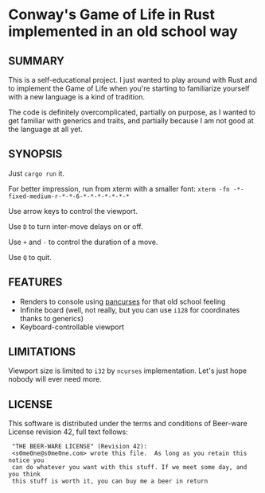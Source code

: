 # Conway's Game of Life in Rust implemented in an old school way

## SUMMARY
This is a self-educational project. I just wanted to play around with Rust and to implement the Game of Life when you're starting to familiarize
yourself with a new language is a kind of tradition.

The code is definitely overcomplicated, partially on purpose, as I wanted to get familiar with generics and traits, and partially because I am not good
at the language at all yet.

## SYNOPSIS
Just `cargo run` it.

For better impression, run from xterm with a smaller font: `xterm -fn -*-fixed-medium-r-*-*-6-*-*-*-*-*-*-*`

Use arrow keys to control the viewport.

Use `D` to turn inter-move delays on or off.

Use `+` and `-` to control the duration of a move.

Use `Q` to quit.

## FEATURES
* Renders to console using [pancurses](https://github.com/ihalila/pancurses) for that old school feeling
* Infinite board (well, not really, but you can use `i128` for coordinates thanks to generics)
* Keyboard-controllable viewport

## LIMITATIONS
Viewport size is limited to `i32` by `ncurses` implementation. Let's just hope nobody will ever need more.

## LICENSE
This software is distributed under the terms and conditions of Beer-ware License revision 42, full text follows:

```
 "THE BEER-WARE LICENSE" (Revision 42):
 <s0me0ne@s0me0ne.com> wrote this file.  As long as you retain this notice you
 can do whatever you want with this stuff. If we meet some day, and you think
 this stuff is worth it, you can buy me a beer in return
```

